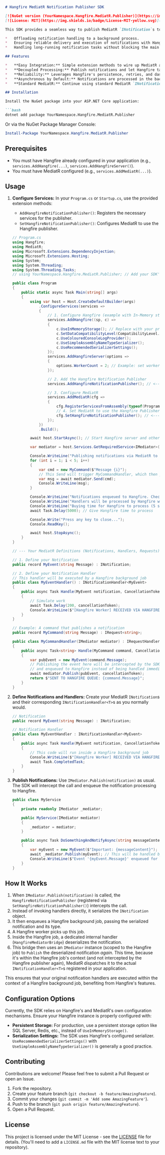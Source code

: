 ```markdown
# Hangfire MediatR Notification Publisher SDK

[![NuGet version (YourNamespace.Hangfire.MediatR.Publisher)](https://img.shields.io/nuget/v/YourNamespace.Hangfire.MediatR.Publisher.svg?style=flat-square)](https://www.nuget.org/packages/YourNamespace.Hangfire.MediatR.Publisher/)
[![License: MIT](https://img.shields.io/badge/License-MIT-yellow.svg)](https://opensource.org/licenses/MIT)

This SDK provides a seamless way to publish MediatR `INotification`s to Hangfire, allowing them to be processed as background jobs. This is particularly useful for:

*   Offloading notification handling to a background process.
*   Ensuring reliable delivery and execution of notifications with Hangfire's retry mechanisms.
*   Handling long-running notification tasks without blocking the main application thread.

## Features

*   **Easy Integration:** Simple extension methods to wire up MediatR and Hangfire.
*   **Decoupled Processing:** Publish notifications and let Hangfire take care of their execution.
*   **Reliability:** Leverages Hangfire's persistence, retries, and dashboard for monitoring.
*   **Asynchronous by Default:** Notifications are processed in the background.
*   **Standard MediatR:** Continue using standard MediatR `INotification` and `INotificationHandler<T>` patterns.

## Installation

Install the NuGet package into your ASP.NET Core application:

```bash
dotnet add package YourNamespace.Hangfire.MediatR.Publisher
```
Or via the NuGet Package Manager Console:
```powershell
Install-Package YourNamespace.Hangfire.MediatR.Publisher
```

## Prerequisites

*   You must have Hangfire already configured in your application (e.g., `services.AddHangfire(...)`, `services.AddHangfireServer()`).
*   You must have MediatR configured (e.g., `services.AddMediatR(...)`).

## Usage

1.  **Configure Services:**
    In your `Program.cs` or `Startup.cs`, use the provided extension methods:
    *   `AddHangfireNotificationPublisher()`: Registers the necessary services for the publisher.
    *   `SetHangfireNotificationPublisher()`: Configures MediatR to use the Hangfire publisher.

    ```csharp
    // Program.cs
    using Hangfire;
    using MediatR;
    using Microsoft.Extensions.DependencyInjection;
    using Microsoft.Extensions.Hosting;
    using System;
    using System.Threading;
    using System.Threading.Tasks;
    // using YourNamespace.Hangfire.MediatR.Publisher; // Add your SDK's namespace

    public class Program
    {
        public static async Task Main(string[] args)
        {
            using var host = Host.CreateDefaultBuilder(args)
                .ConfigureServices(services =>
                {
                    // 1. Configure Hangfire (example with In-Memory storage)
                    services.AddHangfire((sp, c) =>
                    {
                        c.UseInMemoryStorage(); // Replace with your preferred storage
                        c.SetDataCompatibilityLevel(CompatibilityLevel.Version_180);
                        c.UseColouredConsoleLogProvider();
                        c.UseSimpleAssemblyNameTypeSerializer();
                        c.UseRecommendedSerializerSettings();
                    });
                    services.AddHangfireServer(options =>
                    {
                        options.WorkerCount = 2; // Example: set worker count
                    });

                    // 2. Add the Hangfire Notification Publisher
                    services.AddHangfireNotificationPublisher(); // <--- SDK Integration

                    // 3. Configure MediatR
                    services.AddMediatR(cfg =>
                    {
                        cfg.RegisterServicesFromAssembly(typeof(Program).Assembly);
                        // 4. Set MediatR to use the Hangfire Publisher
                        cfg.SetHangfireNotificationPublisher(); // <--- SDK Integration
                    });
                })
                .Build();

            await host.StartAsync(); // Start Hangfire server and other hosted services

            var mediator = host.Services.GetRequiredService<IMediator>();

            Console.WriteLine("Publishing notifications via MediatR to Hangfire...");
            for (int i = 1; i < 5; i++)
            {
                var cmd = new MyCommand($"Message {i}");
                // This Send will trigger MyCommandHandler, which then publishes MyEvent
                var msg = await mediator.Send(cmd);
                Console.WriteLine(msg);
            }

            Console.WriteLine("Notifications enqueued to Hangfire. Check Hangfire Dashboard (if configured).");
            Console.WriteLine("Handlers will be processed by Hangfire workers.");
            Console.WriteLine("Buying time for Hangfire to process (5 seconds)...");
            await Task.Delay(5000); // Give Hangfire time to process

            Console.Write("Press any key to close...");
            Console.ReadKey();

            await host.StopAsync();
        }
    }

    // --- Your MediatR Definitions (Notifications, Handlers, Requests) ---

    // 1. Define your Notification
    public record MyEvent(string Message) : INotification;

    // 2. Define your Notification Handler
    // This handler will be executed by a Hangfire background job
    public class MyEventHandler() : INotificationHandler<MyEvent>
    {
        public async Task Handle(MyEvent notification, CancellationToken cancellationToken)
        {
            // Simulate work
            await Task.Delay(200, cancellationToken);
            Console.WriteLine($"[Hangfire Worker] RECEIVED VIA HANGFIRE: {notification.Message} on Thread {Thread.CurrentThread.ManagedThreadId}");
        }
    }

    // Example: A command that publishes a notification
    public record MyCommand(string Message) : IRequest<string>;

    public class MyCommandHandler(IMediator mediator) : IRequestHandler<MyCommand, string>
    {
        public async Task<string> Handle(MyCommand command, CancellationToken cancellationToken)
        {
            var pubEvent = new MyEvent(command.Message);
            // Publishing the event here will be intercepted by the SDK
            // and enqueued to Hangfire instead of being handled immediately in-process.
            await mediator.Publish(pubEvent, cancellationToken);
            return $"SENT TO HANGFIRE QUEUE: {command.Message}";
        }
    }
    ```

2.  **Define Notifications and Handlers:**
    Create your MediatR `INotification`s and their corresponding `INotificationHandler<T>`s as you normally would.

    ```csharp
    // Notification
    public record MyEvent(string Message) : INotification;

    // Notification Handler
    public class MyEventHandler : INotificationHandler<MyEvent>
    {
        public async Task Handle(MyEvent notification, CancellationToken cancellationToken)
        {
            // This code will run inside a Hangfire background job
            Console.WriteLine($"[Hangfire Worker] RECEIVED VIA HANGFIRE: {notification.Message}");
            await Task.CompletedTask;
        }
    }
    ```

3.  **Publish Notifications:**
    Use `IMediator.Publish(notification)` as usual. The SDK will intercept the call and enqueue the notification processing to Hangfire.

    ```csharp
    public class MyService
    {
        private readonly IMediator _mediator;

        public MyService(IMediator mediator)
        {
            _mediator = mediator;
        }

        public async Task DoSomethingAndNotifyAsync(string messageContent)
        {
            var myEvent = new MyEvent($"Important: {messageContent}");
            await _mediator.Publish(myEvent); // This will be handled by Hangfire
            Console.WriteLine($"Event '{myEvent.Message}' enqueued for Hangfire processing.");
        }
    }
    ```

## How It Works

1.  When `IMediator.Publish(notification)` is called, the `HangfireNotificationPublisher` (registered via `SetHangfireNotificationPublisher()`) intercepts the call.
2.  Instead of invoking handlers directly, it serializes the `INotification` object.
3.  It then enqueues a Hangfire background job, passing the serialized notification and its type.
4.  A Hangfire worker picks up this job.
5.  Inside the Hangfire job, a dedicated internal handler (`HangfireMediatorBridge`) deserializes the notification.
6.  This bridge then uses an `IMediator` instance (scoped to the Hangfire job) to `Publish` the deserialized notification *again*. This time, because it's within the Hangfire job's context (and not intercepted by the Hangfire publisher again), MediatR dispatches it to the actual `INotificationHandler<T>`s registered in your application.

This ensures that your original notification handlers are executed within the context of a Hangfire background job, benefiting from Hangfire's features.

## Configuration Options

Currently, the SDK relies on Hangfire's and MediatR's own configuration mechanisms.
Ensure your Hangfire instance is properly configured with:
*   **Persistent Storage:** For production, use a persistent storage option like SQL Server, Redis, etc., instead of `UseInMemoryStorage()`.
*   **Serialization Settings:** The SDK uses Hangfire's configured serializer. `UseRecommendedSerializerSettings()` with `UseSimpleAssemblyNameTypeSerializer()` is generally a good practice.

## Contributing

Contributions are welcome! Please feel free to submit a Pull Request or open an Issue.

1.  Fork the repository.
2.  Create your feature branch (`git checkout -b feature/AmazingFeature`).
3.  Commit your changes (`git commit -m 'Add some AmazingFeature'`).
4.  Push to the branch (`git push origin feature/AmazingFeature`).
5.  Open a Pull Request.

## License

This project is licensed under the MIT License - see the [LICENSE](LICENSE.md) file for details.
(You'll need to add a `LICENSE.md` file with the MIT license text to your repository).
```

